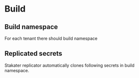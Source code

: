 # Build

## Build namespace

For each tenant there should build namespace

## Replicated secrets

Stakater replicator automatically clones following secrets in build namespace.


